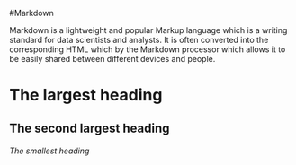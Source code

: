 #Markdown

Markdown is a lightweight and popular Markup language which is a writing standard for data scientists and analysts. It is often converted into the corresponding HTML which by the Markdown processor which allows it to be easily shared between different devices and people.

# The largest heading
## The second largest heading
###### The smallest heading